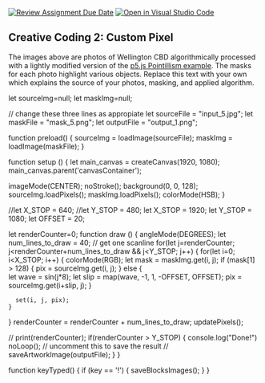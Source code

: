 [![Review Assignment Due Date](https://classroom.github.com/assets/deadline-readme-button-24ddc0f5d75046c5622901739e7c5dd533143b0c8e959d652212380cedb1ea36.svg)](https://classroom.github.com/a/fhdOjw6q)
[![Open in Visual Studio Code](https://classroom.github.com/assets/open-in-vscode-718a45dd9cf7e7f842a935f5ebbe5719a5e09af4491e668f4dbf3b35d5cca122.svg)](https://classroom.github.com/online_ide?assignment_repo_id=11960102&assignment_repo_type=AssignmentRepo)
## Creative Coding 2: Custom Pixel

The images above are photos of Wellington CBD algorithmically processed with a lightly modified version of the [p5.js Pointillism example](https://p5js.org/examples/image-pointillism.html). The masks for each photo highlight various objects. Replace this text with your own which explains the source of your photos, masking, and applied algorithm.

let sourceImg=null;
let maskImg=null;

// change these three lines as appropiate
let sourceFile = "input_5.jpg";
let maskFile   = "mask_5.png";
let outputFile = "output_1.png";

function preload() {
  sourceImg = loadImage(sourceFile);
  maskImg = loadImage(maskFile);
}

function setup () {
  let main_canvas = createCanvas(1920, 1080);
  main_canvas.parent('canvasContainer');

  imageMode(CENTER);
  noStroke();
  background(0, 0, 128);
  sourceImg.loadPixels();
  maskImg.loadPixels();
  colorMode(HSB);
}

//let X_STOP = 640;
//let Y_STOP = 480;
let X_STOP = 1920;
let Y_STOP = 1080;
let OFFSET = 20;

let renderCounter=0;
function draw () {
  angleMode(DEGREES);
  let num_lines_to_draw = 40;
  // get one scanline
  for(let j=renderCounter; j<renderCounter+num_lines_to_draw && j<Y_STOP; j++) {
    for(let i=0; i<X_STOP; i++) {
      colorMode(RGB);
      let mask = maskImg.get(i, j);
      if (mask[1] > 128) { 
        pix = sourceImg.get(i, j);
      }
      else {  
        let wave = sin(j*8);
        let slip = map(wave, -1, 1, -OFFSET, OFFSET);
        pix = sourceImg.get(i+slip, j);
      }

      set(i, j, pix);
    }
  }
  renderCounter = renderCounter + num_lines_to_draw;
  updatePixels();

  // print(renderCounter);
  if(renderCounter > Y_STOP) {
    console.log("Done!")
    noLoop();
    // uncomment this to save the result
    // saveArtworkImage(outputFile);
  }
}

function keyTyped() {
  if (key == '!') {
    saveBlocksImages();
  }
}
